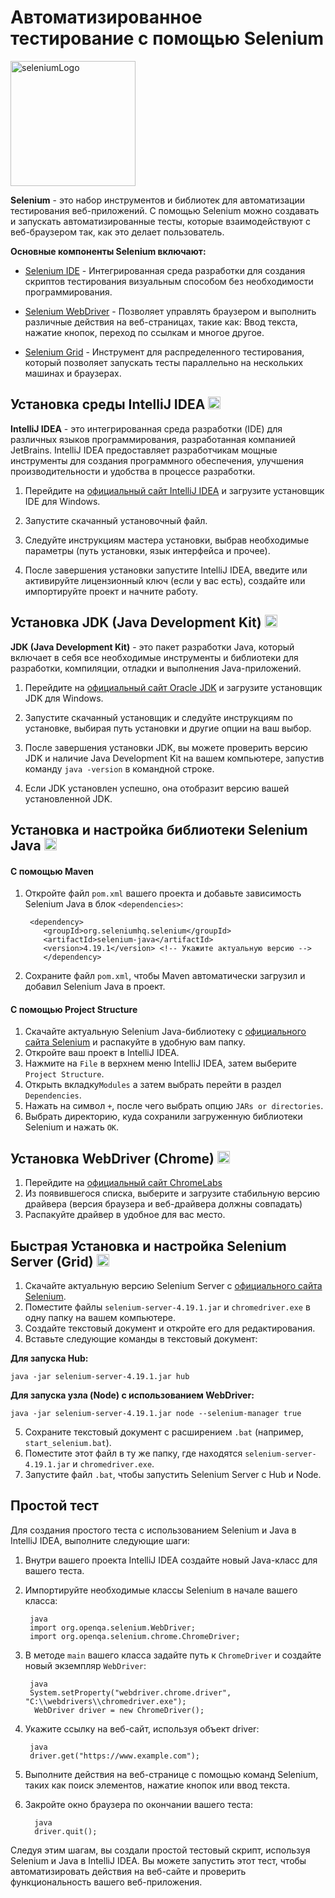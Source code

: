 # Автоматизированное тестирование с помощью Selenium


<img src="https://upload.wikimedia.org/wikipedia/commons/9/9f/Selenium_logo.svg" alt="seleniumLogo" width="200"/>

**Selenium** - это набор инструментов и библиотек для
автоматизации тестирования веб-приложений.
С помощью Selenium можно создавать и запускать автоматизированные тесты,
которые взаимодействуют с веб-браузером так, как это делает пользователь.

**Основные компоненты Selenium включают:**

- <a href="https://www.selenium.dev/documentation/ide/">Selenium IDE</a> -
  Интегрированная среда разработки для создания скриптов тестирования визуальным способом
  без необходимости программирования.

- <a href="https://www.selenium.dev/documentation/webdriver/">Selenium WebDriver</a> -
  Позволяет управлять браузером и выполнить различные действия на веб-страницах, такие как: Ввод текста,
  нажатие кнопок, переход по ссылкам и многое
  другое.

- <a href="https://www.selenium.dev/documentation/grid/">Selenium Grid</a> -
  Инструмент для распределенного тестирования, который позволяет запускать тесты параллельно на нескольких машинах и
  браузерах.



## Установка среды IntelliJ IDEA <img src="https://upload.wikimedia.org/wikipedia/commons/9/9c/IntelliJ_IDEA_Icon.svg" width="20">



**IntelliJ IDEA** - это интегрированная среда разработки (IDE) для различных языков программирования, разработанная
компанией JetBrains. IntelliJ IDEA предоставляет разработчикам мощные инструменты для создания программного обеспечения,
улучшения производительности и удобства в процессе разработки.

1. Перейдите на [официальный сайт IntelliJ IDEA](https://www.jetbrains.com/idea/download/) и загрузите установщик IDE
   для
   Windows.

2. Запустите скачанный установочный файл.

3. Следуйте инструкциям мастера установки, выбрав необходимые параметры (путь установки, язык интерфейса и прочее).

4. После завершения установки запустите IntelliJ IDEA, введите или активируйте лицензионный ключ (если у вас есть),
   создайте или импортируйте проект и начните работу.

## Установка JDK (Java Development Kit) <img src="https://icon-icons.com/icons2/2108/PNG/512/java_icon_130901.png" width="20">



**JDK (Java Development Kit)** - это пакет разработки Java, который включает в себя все необходимые инструменты и
библиотеки
для разработки, компиляции, отладки и выполнения Java-приложений.

1. Перейдите на [официальный сайт Oracle JDK](https://www.oracle.com/java/technologies/javase-jdk15-downloads.html) и
   загрузите установщик JDK для Windows.

2. Запустите скачанный установщик и следуйте инструкциям по установке, выбирая путь установки и другие опции на ваш
   выбор.

3. После завершения установки JDK, вы можете проверить версию JDK и наличие Java Development Kit на вашем компьютере,
   запустив команду `java -version` в командной строке.
4. Если JDK установлен успешно, она отобразит версию вашей установленной JDK.



## Установка и настройка библиотеки Selenium Java <img src="https://img.icons8.com/?size=256&id=VOnRj9vGpXV8&format=png" width="20">



#### С помощью Maven

1. Откройте файл `pom.xml` вашего проекта и добавьте зависимость Selenium Java в
   блок `<dependencies>`:

        <dependency>
           <groupId>org.seleniumhq.selenium</groupId>
           <artifactId>selenium-java</artifactId>
           <version>4.19.1</version> <!-- Укажите актуальную версию -->
           </dependency>

2. Сохраните файл `pom.xml`, чтобы Maven автоматически загрузил и добавил Selenium Java в проект.

#### С помощью Project Structure

1. Скачайте актуальную Selenium Java-библиотеку с [официального сайта Selenium](https://www.selenium.dev/downloads/) и
   распакуйте в
   удобную вам папку.
2. Откройте ваш проект в IntelliJ IDEA.
3. Нажмите на `File` в верхнем меню IntelliJ IDEA, затем выберите `Project Structure`.
4. Открыть вкладку`Modules` а затем выбрать перейти в раздел `Dependencies`.
5. Нажать на символ `+`, после чего выбрать опцию `JARs or directories`.
6. Выбрать директорию, куда сохранили загруженную библиотеки Selenium и нажать `OK`.

## Установка WebDriver (Chrome) <img src="https://www.svgrepo.com/show/303566/chrome-7-logo.svg" width="20">



1. Перейдите на [официальный сайт ChromeLabs](https://googlechromelabs.github.io/chrome-for-testing/)
2. Из появившегося списка, выберите и загрузите стабильную версию драйвера (версия браузера и веб-драйвера должны
   совпадать)
3. Распакуйте драйвер в удобное для вас место.



## Быстрая Установка и настройка Selenium Server (Grid) <img src="https://air.imag.fr/images/7/73/Selenium_Grid_Logo.png" width="20">



1. Скачайте актуальную версию Selenium Server
   с [официального сайта Selenium](https://www.selenium.dev/downloads/).
2. Поместите файлы `selenium-server-4.19.1.jar` и `chromedriver.exe` в одну папку на вашем компьютере.
3. Создайте текстовый документ и откройте его для редактирования.
4. Вставьте следующие команды в текстовый документ:

**Для запуска Hub:**

`java -jar selenium-server-4.19.1.jar hub`

**Для запуска узла (Node) с использованием WebDriver:**

`java -jar selenium-server-4.19.1.jar node --selenium-manager true`

5. Сохраните текстовый документ с расширением `.bat` (например, `start_selenium.bat`).
6. Поместите этот файл в ту же папку, где находятся `selenium-server-4.19.1.jar` и `chromedriver.exe`.
7. Запустите файл `.bat`, чтобы запустить Selenium Server с Hub и Node.


## Простой тест



Для создания простого теста с использованием Selenium и Java в IntelliJ IDEA, выполните следующие шаги:

1. Внутри вашего проекта IntelliJ IDEA создайте новый Java-класс для вашего теста.

2. Импортируйте необходимые классы Selenium в начале вашего класса:

        java
        import org.openqa.selenium.WebDriver;
        import org.openqa.selenium.chrome.ChromeDriver;

3. В методе `main` вашего класса задайте путь к `ChromeDriver` и создайте новый экземпляр `WebDriver`:

        java
        System.setProperty("webdriver.chrome.driver", "C:\\webdrivers\\chromedriver.exe");
         WebDriver driver = new ChromeDriver();

4. Укажите ссылку на веб-сайт, используя объект driver:

        java
        driver.get("https://www.example.com");

5. Выполните действия на веб-странице с помощью команд Selenium, таких как поиск элементов, нажатие кнопок или ввод
   текста.

6. Закройте окно браузера по окончании вашего теста:

         java 
         driver.quit();

Следуя этим шагам, вы создали простой тестовый скрипт, используя Selenium и Java в IntelliJ IDEA. Вы можете запустить
этот тест, чтобы автоматизировать действия на веб-сайте и проверить функциональность вашего веб-приложения.